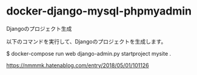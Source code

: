 # docker-django-mysql-phpmyadmin

Djangoのプロジェクト生成

以下のコマンドを実行して、Djangoのプロジェクトを生成します。

$ docker-compose run web django-admin.py startproject mysite .

https://nmmmk.hatenablog.com/entry/2018/05/01/101126
